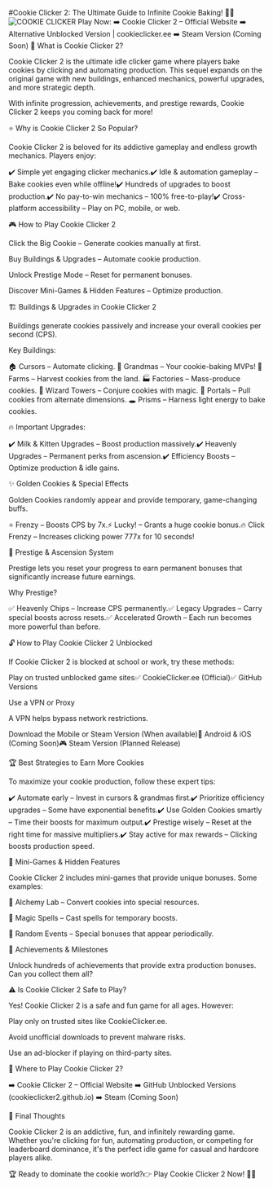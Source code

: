 #Cookie Clicker 2: The Ultimate Guide to Infinite Cookie Baking! 🍪🔥
![COOKIE CLICKER](https://github.com/user-attachments/assets/584b5304-faee-4e76-ac20-9ca07f3e5f11)
Play Now:
➡️ Cookie Clicker 2 – Official Website
➡️ Alternative Unblocked Version | cookieclicker.ee
➡️ Steam Version (Coming Soon)
🍪 What is Cookie Clicker 2?

Cookie Clicker 2 is the ultimate idle clicker game where players bake cookies by clicking and automating production. This sequel expands on the original game with new buildings, enhanced mechanics, powerful upgrades, and more strategic depth.

With infinite progression, achievements, and prestige rewards, Cookie Clicker 2 keeps you coming back for more!

⭐ Why is Cookie Clicker 2 So Popular?

Cookie Clicker 2 is beloved for its addictive gameplay and endless growth mechanics. Players enjoy:

✔️ Simple yet engaging clicker mechanics.✔️ Idle & automation gameplay – Bake cookies even while offline!✔️ Hundreds of upgrades to boost production.✔️ No pay-to-win mechanics – 100% free-to-play!✔️ Cross-platform accessibility – Play on PC, mobile, or web.

🎮 How to Play Cookie Clicker 2

Click the Big Cookie – Generate cookies manually at first.

Buy Buildings & Upgrades – Automate cookie production.

Unlock Prestige Mode – Reset for permanent bonuses.

Discover Mini-Games & Hidden Features – Optimize production.

🏗️ Buildings & Upgrades in Cookie Clicker 2

Buildings generate cookies passively and increase your overall cookies per second (CPS).

Key Buildings:

🏠 Cursors – Automate clicking.
👵 Grandmas – Your cookie-baking MVPs!
🌾 Farms – Harvest cookies from the land.
🏭 Factories – Mass-produce cookies.
🔮 Wizard Towers – Conjure cookies with magic.
🌌 Portals – Pull cookies from alternate dimensions.
🕳️ Prisms – Harness light energy to bake cookies.

🔥 Important Upgrades:

✔️ Milk & Kitten Upgrades – Boost production massively.✔️ Heavenly Upgrades – Permanent perks from ascension.✔️ Efficiency Boosts – Optimize production & idle gains.

✨ Golden Cookies & Special Effects

Golden Cookies randomly appear and provide temporary, game-changing buffs.

⭐ Frenzy – Boosts CPS by 7x.⚡ Lucky! – Grants a huge cookie bonus.🔥 Click Frenzy – Increases clicking power 777x for 10 seconds!

🔄 Prestige & Ascension System

Prestige lets you reset your progress to earn permanent bonuses that significantly increase future earnings.

Why Prestige?

✅ Heavenly Chips – Increase CPS permanently.✅ Legacy Upgrades – Carry special boosts across resets.✅ Accelerated Growth – Each run becomes more powerful than before.

🔓 How to Play Cookie Clicker 2 Unblocked

If Cookie Clicker 2 is blocked at school or work, try these methods:

Play on trusted unblocked game sites✅ CookieClicker.ee (Official)✅ GitHub Versions

Use a VPN or Proxy

A VPN helps bypass network restrictions.

Download the Mobile or Steam Version (When available)📱 Android & iOS (Coming Soon)🎮 Steam Version (Planned Release)

🏆 Best Strategies to Earn More Cookies

To maximize your cookie production, follow these expert tips:

✔️ Automate early – Invest in cursors & grandmas first.✔️ Prioritize efficiency upgrades – Some have exponential benefits.✔️ Use Golden Cookies smartly – Time their boosts for maximum output.✔️ Prestige wisely – Reset at the right time for massive multipliers.✔️ Stay active for max rewards – Clicking boosts production speed.

📜 Mini-Games & Hidden Features

Cookie Clicker 2 includes mini-games that provide unique bonuses. Some examples:

🏺 Alchemy Lab – Convert cookies into special resources.

🔮 Magic Spells – Cast spells for temporary boosts.

🎲 Random Events – Special bonuses that appear periodically.

🏅 Achievements & Milestones

Unlock hundreds of achievements that provide extra production bonuses. Can you collect them all?

⚠️ Is Cookie Clicker 2 Safe to Play?

Yes! Cookie Clicker 2 is a safe and fun game for all ages. However:

Play only on trusted sites like CookieClicker.ee.

Avoid unofficial downloads to prevent malware risks.

Use an ad-blocker if playing on third-party sites.

🔗 Where to Play Cookie Clicker 2?

➡️ Cookie Clicker 2 – Official Website
➡️ GitHub Unblocked Versions (cookieclicker2.github.io)
➡️ Steam (Coming Soon)

🎯 Final Thoughts

Cookie Clicker 2 is an addictive, fun, and infinitely rewarding game. Whether you're clicking for fun, automating production, or competing for leaderboard dominance, it's the perfect idle game for casual and hardcore players alike.

🏆 Ready to dominate the cookie world?👉 Play Cookie Clicker 2 Now! 🍪🔥
